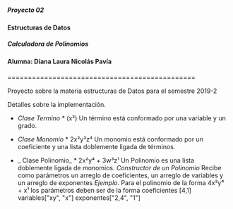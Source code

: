 ##### Proyecto 02
#### Estructuras de Datos
##### Calculadora de Polinomios
#### Alumna: Diana Laura Nicolás Pavía
==============================================

Proyecto sobre la materia estructuras de Datos para el semestre 2019-2

Detalles sobre la implementación.

* _Clase Termino_ * (x²)
Un término está conformado por una variable y un grado.

* _Clase Monomio_ * 2x²y³z⁴
Un monomio está conformado por un coeficiente y una lista doblemente
ligada de términos.

* _ Clase Polinomio_ * 2x²y⁴ + 3w³z¹
Un Polinomio es una lista doblemente ligada de monomios.
_Constructor de un Polinomio_
Recibe como parámetros un arreglo de coeficientes, un arreglo de
variables y un arreglo de exponentes
*Ejemplo*.
Para el polinomio de la forma 4x²y⁴ + x¹
los parámetros deben ser de la forma
coeficientes [4,1]
variables["xy", "x"]
exponentes["2,4", "1"]
